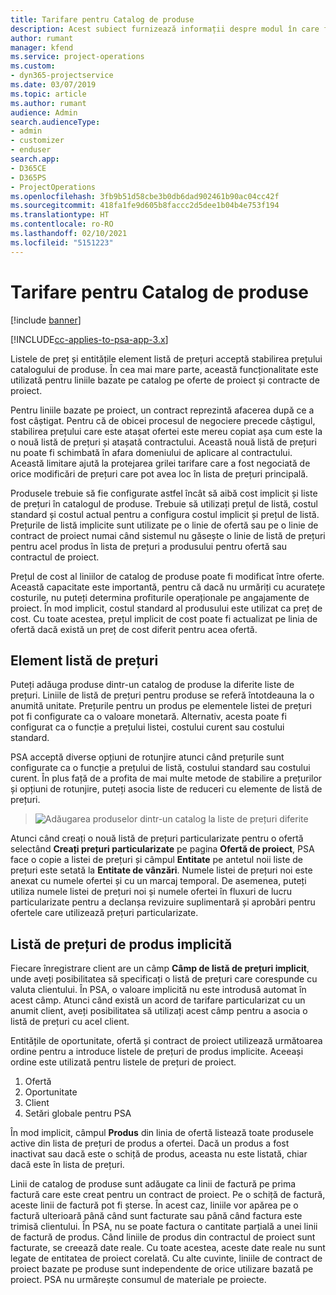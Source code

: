 ```yaml
---
title: Tarifare pentru Catalog de produse
description: Acest subiect furnizează informații despre modul în care funcționează prețul din catalogul de produse în Dynamics 365 Project Service Automation (PSA).
author: rumant
manager: kfend
ms.service: project-operations
ms.custom:
- dyn365-projectservice
ms.date: 03/07/2019
ms.topic: article
ms.author: rumant
audience: Admin
search.audienceType:
- admin
- customizer
- enduser
search.app:
- D365CE
- D365PS
- ProjectOperations
ms.openlocfilehash: 3fb9b51d58cbe3b0db6dad902461b90ac04cc42f
ms.sourcegitcommit: 418fa1fe9d605b8faccc2d5dee1b04b4e753f194
ms.translationtype: HT
ms.contentlocale: ro-RO
ms.lasthandoff: 02/10/2021
ms.locfileid: "5151223"
---
```

# <a name="product-catalog-pricing"></a>Tarifare pentru Catalog de produse 

[!include [banner](../includes/psa-now-project-operations.md)]

[!INCLUDE[cc-applies-to-psa-app-3.x](../includes/cc-applies-to-psa-app-3x.md)]


Listele de preț și entitățile element listă de prețuri acceptă stabilirea prețului catalogului de produse. În cea mai mare parte, această funcționalitate este utilizată pentru liniile bazate pe catalog pe oferte de proiect și contracte de proiect.

Pentru liniile bazate pe proiect, un contract reprezintă afacerea după ce a fost câștigat. Pentru că de obicei procesul de negociere precede câștigul, stabilirea prețului care este atașat ofertei este mereu copiat așa cum este la o nouă listă de prețuri și atașată contractului. Această nouă listă de prețuri nu poate fi schimbată în afara domeniului de aplicare al contractului. Această limitare ajută la protejarea grilei tarifare care a fost negociată de orice modificări de prețuri care pot avea loc în lista de prețuri principală.

Produsele trebuie să fie configurate astfel încât să aibă cost implicit și liste de prețuri în catalogul de produse. Trebuie să utilizați prețul de listă, costul standard și costul actual pentru a configura costul implicit și prețul de listă. Prețurile de listă implicite sunt utilizate pe o linie de ofertă sau pe o linie de contract de proiect numai când sistemul nu găsește o linie de listă de prețuri pentru acel produs în lista de prețuri a produsului pentru ofertă sau contractul de proiect.

Prețul de cost al liniilor de catalog de produse poate fi modificat între oferte. Această capacitate este importantă, pentru că dacă nu urmăriți cu acuratețe costurile, nu puteți determina profiturile operaționale pe angajamente de proiect. În mod implicit, costul standard al produsului este utilizat ca preț de cost. Cu toate acestea, prețul implicit de cost poate fi actualizat pe linia de ofertă dacă există un preț de cost diferit pentru acea ofertă.

## <a name="price-list-items"></a>Element listă de prețuri

Puteți adăuga produse dintr-un catalog de produse la diferite liste de prețuri. Liniile de listă de prețuri pentru produse se referă întotdeauna la o anumită unitate. Prețurile pentru un produs pe elementele listei de prețuri pot fi configurate ca o valoare monetară. Alternativ, acesta poate fi configurat ca o funcție a prețului listei, costului curent sau costului standard.

PSA acceptă diverse opțiuni de rotunjire atunci când prețurile sunt configurate ca o funcție a prețului de listă, costului standard sau costului curent. În plus față de a profita de mai multe metode de stabilire a prețurilor și opțiuni de rotunjire, puteți asocia liste de reduceri cu elemente de listă de prețuri. 

> ![Adăugarea produselor dintr-un catalog la liste de prețuri diferite](media/basic-guide-16.png)

Atunci când creați o nouă listă de prețuri particularizate pentru o ofertă selectând **Creați prețuri particularizate** pe pagina **Ofertă de proiect**, PSA face o copie a listei de prețuri și câmpul **Entitate** pe antetul noii liste de prețuri este setată la **Entitate de vânzări**. Numele listei de prețuri noi este anexat cu numele ofertei și cu un marcaj temporal. De asemenea, puteți utiliza numele listei de prețuri noi și numele ofertei în fluxuri de lucru particularizate pentru a declanșa revizuire suplimentară și aprobări pentru ofertele care utilizează prețuri particularizate.

 
## <a name="default-product-price-list"></a>Listă de prețuri de produs implicită
Fiecare înregistrare client are un câmp **Câmp de listă de prețuri implicit**, unde aveți posibilitatea să specificați o listă de prețuri care corespunde cu valuta clientului. În PSA, o valoare implicită nu este introdusă automat în acest câmp. Atunci când există un acord de tarifare particularizat cu un anumit client, aveți posibilitatea să utilizați acest câmp pentru a asocia o listă de prețuri cu acel client.

Entitățile de oportunitate, ofertă și contract de proiect utilizează următoarea ordine pentru a introduce listele de prețuri de produs implicite. Aceeași ordine este utilizată pentru listele de prețuri de proiect.

1.  Ofertă
2.  Oportunitate
3.  Client
4.  Setări globale pentru PSA

În mod implicit, câmpul **Produs** din linia de ofertă listează toate produsele active din lista de prețuri de produs a ofertei. Dacă un produs a fost inactivat sau dacă este o schiță de produs, aceasta nu este listată, chiar dacă este în lista de prețuri. 

Linii de catalog de produse sunt adăugate ca linii de factură pe prima factură care este creat pentru un contract de proiect. Pe o schiță de factură, aceste linii de factură pot fi șterse. În acest caz, liniile vor apărea pe o factură ulterioară până când sunt facturate sau până când factura este trimisă clientului. În PSA, nu se poate factura o cantitate parțială a unei linii de factură de produs. Când liniile de produs din contractul de proiect sunt facturate, se creează date reale. Cu toate acestea, aceste date reale nu sunt legate de entitatea de proiect corelată. Cu alte cuvinte, liniile de contract de proiect bazate pe produse sunt independente de orice utilizare bazată pe proiect. PSA nu urmărește consumul de materiale pe proiecte.
